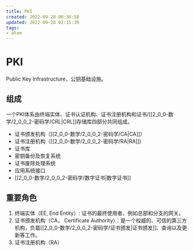 ```yaml
---
title: PKI
created: 2022-09-28 00:36:58
updated: 2022-09-28 02:15:39
tags: 
- atom
---
```


# PKI

Public Key Infrastructure，公钥基础设施。

## 组成

一个PKI体系由终端实体、证书认证机构、证书注册机构和证书/[[2_0_0-数学/2_0_0_2-密码学/CRL|CRL]]存储库四部分共同组成。

- 证书颁发机构（[[2_0_0-数学/2_0_0_2-密码学/CA|CA]]）
- 证书注册机构（[[2_0_0-数学/2_0_0_2-密码学/RA|RA]])
- 证书库
- 密钥备份及恢复系统
- 证书废除处理系统
- 应用系统接口
- [[2_0_0-数学/2_0_0_2-密码学/数字证书|数字证书]]

## 重要角色

1. 终端实体（EE, End Entity）: 证书的最终使用者，例如总部和分支的网关。
2. 证书颁发机构（CA， Certificate Authority）：是一个权威的、可信的第三方机构，负载[[2_0_0-数学/2_0_0_2-密码学/证书颁发|证书颁发]]、查询以及更新等工作。
3. 证书注册机构（RA）
